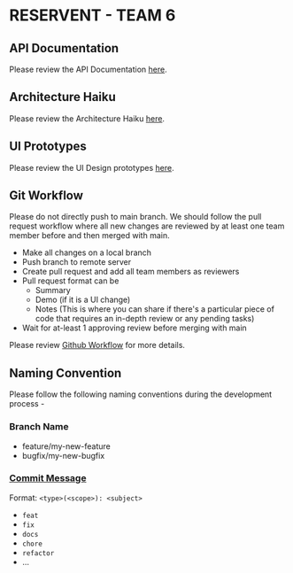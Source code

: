 # RESERVENT - TEAM 6

## API Documentation

Please review the API Documentation [here](https://hackmd.io/FAaAECxeQpKwfSBbkIRW6A).

## Architecture Haiku

Please review the Architecture Haiku [here](https://docs.google.com/document/d/1wtcVfIZTQdThSHfUntw8accwkPUaRFBS/edit?usp=sharing&ouid=116506808424154350020&rtpof=true&sd=true).

## UI Prototypes 

Please review the UI Design prototypes [here](https://www.figma.com/file/AhcHxAZcDttB2oJM5bDnmj/Untitled?node-id=0%3A1&t=zSJevP3CWC03RgGh-1).

## Git Workflow

Please do not directly push to main branch. We should follow the pull request workflow where all new changes are reviewed by at least one team member before and then merged with main. 
  - Make all changes on a local branch
  - Push branch to remote server
  - Create pull request and add all team members as reviewers
  - Pull request format can be 
    - Summary
    - Demo (if it is a UI change)
    - Notes (This is where you can share if there's a particular piece of code that requires an in-depth review or any pending tasks)
  - Wait for at-least 1 approving review before merging with main
  
Please review [Github Workflow](https://docs.github.com/en/get-started/quickstart/github-flow) for more details.
  
## Naming Convention

 Please follow the following naming conventions during the development process - 
 
### Branch Name
 
 - feature/my-new-feature  
 - bugfix/my-new-bugfix
 
### [Commit Message](https://gist.github.com/joshbuchea/6f47e86d2510bce28f8e7f42ae84c716)

Format: `<type>(<scope>): <subject>`

- `feat`
- `fix`
- `docs`
- `chore`
- `refactor`
- ...
 
